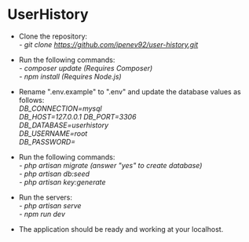 # **UserHistory**

* Clone the repository:  
  _- git clone https://github.com/ipenev92/user-history.git_  
* Run the following commands:  
  _- composer update (Requires Composer)_  
  _- npm install (Requires Node.js)_  

* Rename ".env.example" to ".env" and update the database values as follows:  
  _DB_CONNECTION=mysql_  
  _DB_HOST=127.0.0.1_
  _DB_PORT=3306_  
  _DB_DATABASE=userhistory_  
  _DB_USERNAME=root_  
  _DB_PASSWORD=_  

* Run the following commands:  
  _- php artisan migrate (answer "yes" to create database)_  
  _- php artisan db:seed_  
  _- php artisan key:generate_  

* Run the servers:  
  _- php artisan serve_  
  _- npm run dev_  

* The application should be ready and working at your localhost.
